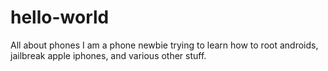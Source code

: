 # hello-world
All about phones
I am a phone newbie trying to learn how to root androids, jailbreak apple iphones, and various other stuff.

